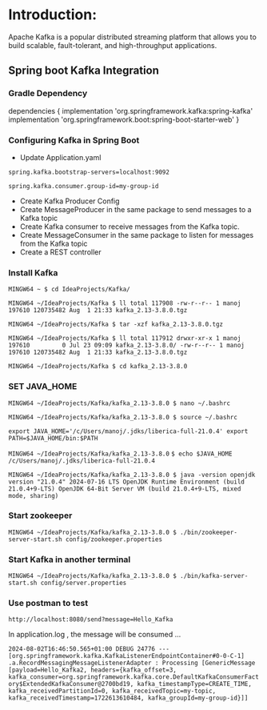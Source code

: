 # Introduction:
Apache Kafka is a popular distributed streaming platform that allows you to build scalable, fault-tolerant, and high-throughput applications.

## Spring boot Kafka Integration

### Gradle Dependency
dependencies {
implementation 'org.springframework.kafka:spring-kafka'
implementation 'org.springframework.boot:spring-boot-starter-web'
}

### Configuring Kafka in Spring Boot
- Update Application.yaml

`spring.kafka.bootstrap-servers=localhost:9092`

`spring.kafka.consumer.group-id=my-group-id`

- Create Kafka Producer Config
- Create MessageProducer in the same package to send messages to a Kafka topic
- Create Kafka consumer to receive messages from the Kafka topic.
- Create MessageConsumer in the same package to listen for messages from the Kafka topic
- Create a REST controller

### Install Kafka
`MINGW64 ~
$ cd IdeaProjects/Kafka/`

`MINGW64 ~/IdeaProjects/Kafka
$ ll
total 117908
-rw-r--r-- 1 manoj 197610 120735482 Aug  1 21:33 kafka_2.13-3.8.0.tgz`

`MINGW64 ~/IdeaProjects/Kafka
$ tar -xzf kafka_2.13-3.8.0.tgz`

`MINGW64 ~/IdeaProjects/Kafka
$ ll
total 117912
drwxr-xr-x 1 manoj 197610         0 Jul 23 09:09 kafka_2.13-3.8.0/
-rw-r--r-- 1 manoj 197610 120735482 Aug  1 21:33 kafka_2.13-3.8.0.tgz`

`MINGW64 ~/IdeaProjects/Kafka
$ cd kafka_2.13-3.8.0`

### SET JAVA_HOME

`MINGW64 ~/IdeaProjects/Kafka/kafka_2.13-3.8.0
$ nano ~/.bashrc`

`MINGW64 ~/IdeaProjects/Kafka/kafka_2.13-3.8.0
$ source ~/.bashrc`

`export JAVA_HOME='/c/Users/manoj/.jdks/liberica-full-21.0.4'
export PATH=$JAVA_HOME/bin:$PATH`

`MINGW64 ~/IdeaProjects/Kafka/kafka_2.13-3.8.0`
`$ echo $JAVA_HOME
/c/Users/manoj/.jdks/liberica-full-21.0.4`

`MINGW64 ~/IdeaProjects/Kafka/kafka_2.13-3.8.0
$ java -version
openjdk version "21.0.4" 2024-07-16 LTS
OpenJDK Runtime Environment (build 21.0.4+9-LTS)
OpenJDK 64-Bit Server VM (build 21.0.4+9-LTS, mixed mode, sharing)`

###  Start zookeeper
`MINGW64 ~/IdeaProjects/Kafka/kafka_2.13-3.8.0
$ ./bin/zookeeper-server-start.sh config/zookeeper.properties`

### Start Kafka in another terminal

`MINGW64 ~/IdeaProjects/Kafka/kafka_2.13-3.8.0
$ ./bin/kafka-server-start.sh config/server.properties`

### Use postman to test
`http://localhost:8080/send?message=Hello_Kafka`

In application.log , the message will be consumed ...

`2024-08-02T16:46:50.565+01:00 DEBUG 24776 --- [org.springframework.kafka.KafkaListenerEndpointContainer#0-0-C-1] .a.RecordMessagingMessageListenerAdapter : Processing [GenericMessage [payload=Hello_Kafka2, headers={kafka_offset=3, kafka_consumer=org.springframework.kafka.core.DefaultKafkaConsumerFactory$ExtendedKafkaConsumer@2700bd19, kafka_timestampType=CREATE_TIME, kafka_receivedPartitionId=0, kafka_receivedTopic=my-topic, kafka_receivedTimestamp=1722613610484, kafka_groupId=my-group-id}]]`
